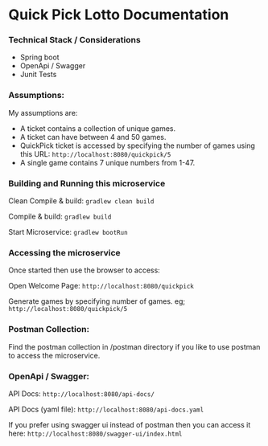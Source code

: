 # Quick Pick Lotto Documentation

### Technical Stack / Considerations
- Spring boot
- OpenApi / Swagger
- Junit Tests

### Assumptions:

My assumptions are:

- A ticket contains a collection of unique games.
- A ticket can have between 4 and 50 games.
- QuickPick ticket is accessed by specifying the number of games using this URL: `http://localhost:8080/quickpick/5`
- A single game contains 7 unique numbers from 1-47.


### Building and Running this microservice

Clean Compile & build: `gradlew clean build`

Compile & build: `gradlew build`

Start Microservice: `gradlew bootRun`

### Accessing the microservice

Once started then use the browser to access:

Open Welcome Page: `http://localhost:8080/quickpick`

Generate games by specifying number of games. eg; `http://localhost:8080/quickpick/5`

### Postman Collection:

Find the postman collection in <root>/postman directory if you like to use postman to access the microservice.

### OpenApi / Swagger:

API Docs: `http://localhost:8080/api-docs/`

API Docs (yaml file): `http://localhost:8080/api-docs.yaml`

If you prefer using swagger ui instead of postman then you can access it here: `http://localhost:8080/swagger-ui/index.html`

